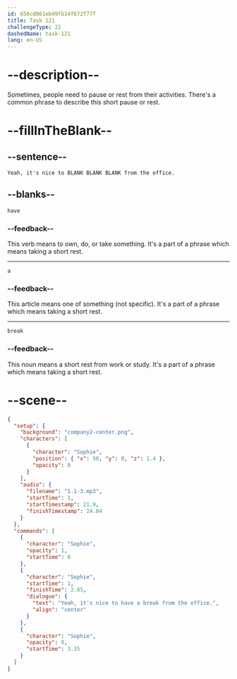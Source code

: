 ```yaml
---
id: 656cd061eb49fb14f672f77f
title: Task 121
challengeType: 22
dashedName: task-121
lang: en-US
---
```


<!--
AUDIO REFERENCE:
Sophie: Yeah, it's nice to have a break from the office.
-->

# --description--

Sometimes, people need to pause or rest from their activities. There's a common phrase to describe this short pause or rest.

# --fillInTheBlank--

## --sentence--

`Yeah, it's nice to BLANK BLANK BLANK from the office.`

## --blanks--

`have`

### --feedback--

This verb means to own, do, or take something. It's a part of a phrase which means taking a short rest.

---

`a`

### --feedback--

This article means one of something (not specific). It's a part of a phrase which means taking a short rest.

---

`break`

### --feedback--

This noun means a short rest from work or study. It's a part of a phrase which means taking a short rest.

# --scene--

```json
{
  "setup": {
    "background": "company2-center.png",
    "characters": [
      {
        "character": "Sophie",
        "position": { "x": 50, "y": 0, "z": 1.4 },
        "opacity": 0
      }
    ],
    "audio": {
      "filename": "1.1-3.mp3",
      "startTime": 1,
      "startTimestamp": 21.9,
      "finishTimestamp": 24.04
    }
  },
  "commands": [
    {
      "character": "Sophie",
      "opacity": 1,
      "startTime": 0
    },
    {
      "character": "Sophie",
      "startTime": 1,
      "finishTime": 2.85,
      "dialogue": {
        "text": "Yeah, it's nice to have a break from the office.",
        "align": "center"
      }
    },
    {
      "character": "Sophie",
      "opacity": 0,
      "startTime": 3.35
    }
  ]
}
```
